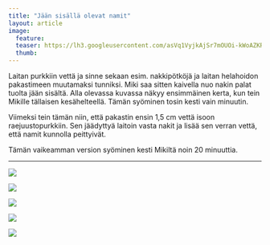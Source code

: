 ```yaml
---
title: "Jään sisällä olevat namit"
layout: article
image:
  feature:
  teaser: https://lh3.googleusercontent.com/asVq1VyjkAjSr7mOUOi-kWoAZKR5gzb7cphlUg1efhw=w245
  thumb:
---
```


Laitan purkkiin vettä ja sinne sekaan esim. nakkipötköjä ja laitan helahoidon pakastimeen muutamaksi tunniksi. Miki saa sitten kaivella nuo nakin palat tuolta jään sisältä. Alla olevassa kuvassa näkyy ensimmäinen kerta, kun tein Mikille tällaisen kesähelteellä. Tämän syöminen tosin kesti vain minuutin.

Viimeksi tein tämän niin, että pakastin ensin 1,5 cm vettä isoon raejuustopurkkiin. Sen jäädyttyä laitoin vasta nakit ja lisää sen verran vettä, että namit kunnolla peittyivät.

Tämän vaikeamman version syöminen kesti Mikiltä noin 20 minuuttia. 

---

[![](https://lh3.googleusercontent.com/IoOT-Y4wCbnJ_K7S-BREC8TZjJ781z73FYxTqh-dVxE=w800)](https://lh3.googleusercontent.com/IoOT-Y4wCbnJ_K7S-BREC8TZjJ781z73FYxTqh-dVxE=s0)

[![](https://lh3.googleusercontent.com/gz-EY1rDs6C8WPwku_oBtXoZWjdqBcHyzV7uFq0vGQI=w800)](https://lh3.googleusercontent.com/gz-EY1rDs6C8WPwku_oBtXoZWjdqBcHyzV7uFq0vGQI=s0)

[![](https://lh3.googleusercontent.com/8E6gUiHbP3YLmRR2Q65MsaiTysc0LhhoXoppx0-DyGs=w800)](https://lh3.googleusercontent.com/8E6gUiHbP3YLmRR2Q65MsaiTysc0LhhoXoppx0-DyGs=s0)

[![](https://lh3.googleusercontent.com/gc44YigMpKIYrVomfimat_mcU1LTc2_ezxUEqnpUctY=w800)](https://lh3.googleusercontent.com/gc44YigMpKIYrVomfimat_mcU1LTc2_ezxUEqnpUctY=s0)

[![](https://lh3.googleusercontent.com/GwTudBZdXkp5LlggSmQC9Nio6TnTKq6q6Jz50OocY3o=w800)](https://lh3.googleusercontent.com/GwTudBZdXkp5LlggSmQC9Nio6TnTKq6q6Jz50OocY3o=s0)
